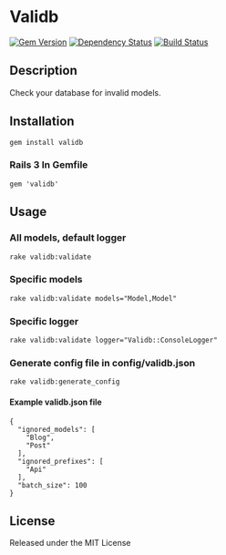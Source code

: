 # Validb

[![Gem Version](https://badge.fury.io/rb/validb.png)](https://rubygems.org/gems/validb)
[![Dependency Status](https://gemnasium.com/jgeiger/validb.png)](https://gemnasium.com/jgeiger/validb)
[![Build Status](https://travis-ci.org/jgeiger/validb.png)](https://travis-ci.org/jgeiger/validb)

## Description

Check your database for invalid models.

## Installation
    gem install validb

### Rails 3 In Gemfile

    gem 'validb'

## Usage

### All models, default logger
    rake validb:validate 

### Specific models
    rake validb:validate models="Model,Model"

### Specific logger
    rake validb:validate logger="Validb::ConsoleLogger"

### Generate config file in config/validb.json
    rake validb:generate_config

#### Example validb.json file

    {
      "ignored_models": [
        "Blog",
        "Post"
      ],
      "ignored_prefixes": [
        "Api"
      ],
      "batch_size": 100
    }

## License
Released under the MIT License
